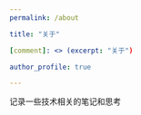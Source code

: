 ```yaml
---
permalink: /about

title: "关于"

[comment]: <> (excerpt: "关于")

author_profile: true

---
```



记录一些技术相关的笔记和思考